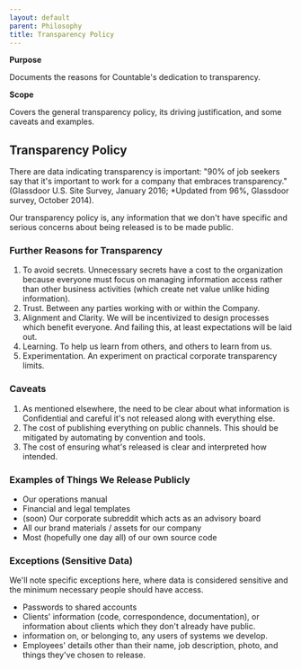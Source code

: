 ```yaml
---
layout: default
parent: Philosophy
title: Transparency Policy
---
```


**Purpose**

Documents the reasons for Countable's dedication to transparency.

**Scope**

Covers the general transparency policy, its driving justification, and some caveats and examples.

## Transparency Policy

There are data indicating transparency is important: "90% of job seekers
say that it's important to work for a company that embraces
transparency." (Glassdoor U.S. Site Survey, January 2016; \*Updated from
96%, Glassdoor survey, October 2014).

Our transparency policy is, any information that we don't have specific
and serious concerns about being released is to be made public.

### Further Reasons for Transparency

1.  To avoid secrets. Unnecessary secrets have a cost to the
    organization because everyone must focus on managing information
    access rather than other business activities (which create net value
    unlike hiding information).
2.  Trust. Between any parties working with or within the Company.
3.  Alignment and Clarity. We will be incentivized to design processes
    which benefit everyone. And failing this, at least expectations will
    be laid out.
4.  Learning. To help us learn from others, and others to learn from us.
5.  Experimentation. An experiment on practical corporate transparency
    limits.

### Caveats

1.  As mentioned elsewhere, the need to be clear about what information
    is Confidential and careful it's not released along with everything
    else.
2.  The cost of publishing everything on public channels. This should be
    mitigated by automating by convention and tools.
3.  The cost of ensuring what's released is clear and interpreted how
    intended.

### Examples of Things We Release Publicly

  - Our operations manual
  - Financial and legal templates
  - (soon) Our corporate subreddit which acts as an advisory board
  - All our brand materials / assets for our company
  - Most (hopefully one day all) of our own source code

### Exceptions (Sensitive Data)

We'll note specific exceptions here, where data is considered sensitive
and the minimum necessary people should have access.

  - Passwords to shared accounts
  - Clients' information (code, correspondence, documentation), or
    information about clients which they don't already have public.
  - information on, or belonging to, any users of systems we develop.
  - Employees' details other than their name, job description, photo,
    and things they've chosen to release.
